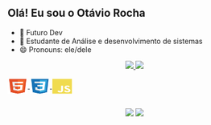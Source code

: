 ## Olá! Eu sou o Otávio Rocha

- 🔭 Futuro Dev
- 🌱 Estudante de Análise e desenvolvimento de sistemas
- 😄 Pronouns: ele/dele

<div align="center">
  <a href="https://www.linkedin.com/in/otavio-rocha1017" target="_blank">
  <img height="170em" src="https://github-readme-stats.vercel.app/api?username=Otavioo-Rocha&show_icons=true&theme=vision-friendly-dark&include_all_commits=true&count_private=true"/>
  <img height="170em" src="https://github-readme-stats.vercel.app/api/top-langs/?username=Otavioo-Rocha&layout=compact&langs_count=7&theme=vision-friendly-dark"/>
</div>

<div style="display: inline_block"><br>
  <img align="center" alt="Rafa-HTML" height="30" width="40" src="https://raw.githubusercontent.com/devicons/devicon/master/icons/html5/html5-original.svg">
  <img align="center" alt="Rafa-CSS" height="30" width="40" src="https://raw.githubusercontent.com/devicons/devicon/master/icons/css3/css3-original.svg">
  <img align="center" alt="Rafa-Js" height="30" width="40" src="https://raw.githubusercontent.com/devicons/devicon/master/icons/javascript/javascript-plain.svg">
</div>

##
  
  <div align="center">
  
  <a href = "otaviorocha608@gmail.com"><img src="https://img.shields.io/badge/-Gmail-%23333?style=for-the-badge&logo=gmail&logoColor=white" target="_blank"></a>
  <a href="https://www.linkedin.com/in/otavio-rocha1017" target="_blank"><img src="https://img.shields.io/badge/-LinkedIn-%230077B5?style=for-the-badge&logo=linkedin&logoColor=white" target="_blank"></a> 
</div>
